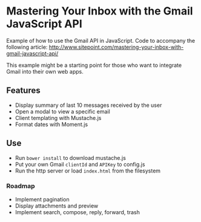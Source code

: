 # Mastering Your Inbox with the Gmail JavaScript API

Example of how to use the Gmail API in JavaScript.
Code to accompany the following article: http://www.sitepoint.com/mastering-your-inbox-with-gmail-javascript-api/

This example might be a starting point for those who want to integrate Gmail into their own web apps.


## Features

- Display summary of last 10 messages received by the user
- Open a modal to view a specific email
- Client templating with Mustache.js
- Format dates with Moment.js

## Use

- Run `bower install` to download mustache.js
- Put your own Gmail `clientId` and `APIKey` to config.js
- Run the http server or load `index.html` from the filesystem

### Roadmap

- Implement pagination
- Display attachments and preview
- Implement search, compose, reply, forward, trash
